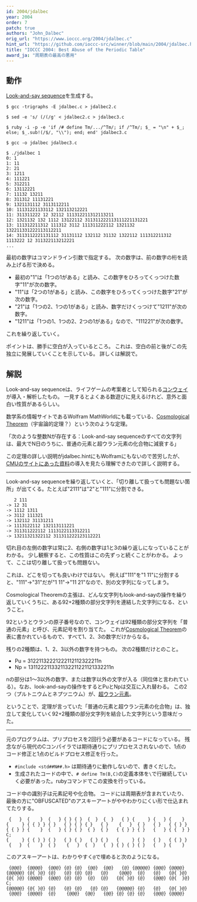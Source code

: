 ```yaml
---
id: 2004/jdalbec
year: 2004
order: 7
patch: true
authors: "John_Dalbec"
orig_url: "https://www.ioccc.org/2004/jdalbec.c"
hint_url: "https://github.com/ioccc-src/winner/blob/main/2004/jdalbec.hint"
title: "IOCCC 2004: Best Abuse of the Periodic Table"
award_ja: "周期表の最高の悪用"
---
```


## 動作

[Look-and-say sequence](https://en.wikipedia.org/wiki/Look-and-say_sequence)を生成する。

```
$ gcc -trigraphs -E jdalbec.c > jdalbec2.c

$ sed -e 's/ (/(/g' < jdalbec2.c > jdalbec3.c

$ ruby -i -p -e 'if /# define Tm/.../^Tm/; if /^Tm/; $_ = "\n" + $_; else; $_.sub!(/$/, "\\"); end; end' jdalbec3.c

$ gcc -o jdalbec jdalbec3.c

$ ./jdalbec 1
0: 1
1: 11
2: 21
3: 1211
4: 111221
5: 312211
6: 13112221
7: 11132 13211
8: 311312 11131221
9: 1321131112 3113112211
10: 11131221133112 132113212221
11: 311311222 12 32112 111312211312113211
12: 1321132 132 1112 13122112 311311222113111221131221
13: 111312211312 111312 3112 111311222112 1321132 132211331222113112211
14: 3113112221131112 31131112 132112 31132 1322112 111312211312 1113222 12 311322113212221
...
```

最初の数字はコマンドライン引数で指定する。
次の数字は、前の数字の桁を読み上げる形で決める。

* 最初の"1"は「1つの1がある」と読み、この数字をひろってくっつけた数字"11"が次の数字。
* "11"は「2つの1がある」と読み、この数字をひろってくっつけた数字"21"が次の数字。
* "21"は「1つの2、1つの1がある」と読み、数字だけくっつけて"1211"が次の数字。
* "1211"は「1つの1、1つの2、2つの1がある」なので、"111221"が次の数字。

これを繰り返していく。

ポイントは、勝手に空白が入っているところ。
これは、空白の前と後がこの先独立に発展していくことを示している。
詳しくは解説で。

## 解説

Look-and-say sequenceは、ライフゲームの考案者として知られる[コンウェイ](https://ja.wikipedia.org/wiki/%E3%82%B8%E3%83%A7%E3%83%B3%E3%83%BB%E3%83%9B%E3%83%BC%E3%83%88%E3%83%B3%E3%83%BB%E3%82%B3%E3%83%B3%E3%82%A6%E3%82%A7%E3%82%A4)が導入・解析したもの。
一見するとよくある数遊びに見えるけれど、意外と面白い性質があるらしい。

数学系の情報サイトであるWolfram MathWorldにも載っている、[Cosmological Theorem](https://mathworld.wolfram.com/CosmologicalTheorem.html)（宇宙論的定理？）という次のような定理。

「次のような整数Nが存在する：Look-and-say sequenceのすべての文字列は、最大でN日のうちに、普通の元素と超ウラン元素の化合物に減衰する」

この定理の詳しい説明がjdalbec.hintにもWolframにもないので苦労したが、[CMUのサイトにあった資料](https://www.cs.cmu.edu/~kw/pubs/conwayslides.pdf)の導入を見たら理解できたので詳しく説明する。

---

Look-and-say sequenceを繰り返していくと、「切り離して扱っても問題ない箇所」が出てくる。たとえば"2111"は"2"と"111"に分割できる。

```
   2 111
-> 12 31
-> 1112 1311
-> 3112 111321
-> 132112 31131211
-> 1113122112 132113111221
-> 311311222112 1113122113312211
-> 13211321322112 311311222123112221
```

切れ目の左側の数字は常に2、右側の数字は1と3の繰り返しになっていることがわかる。
少し観察すると、この性質はこの先ずっと続くことがわかる。
よって、ここは切り離して扱っても問題ない。

これは、どこを切っても良いわけではない。
例えば"111"を"1 11"に分割すると、"111"→"31"だが"1 11"→"11 21"なので、別の文字列になってしまう。

Cosmological Theoremの主張は、どんな文字列もlook-and-sayの操作を繰り返していくうちに、ある92+2種類の部分文字列を連結した文字列になる、ということ。

92というとウランの原子番号なので、コンウェイは92種類の部分文字列を「普通の元素」と呼び、元素記号を割り当てた。
これが[Cosmological Theorem](https://mathworld.wolfram.com/CosmologicalTheorem.html)の表に書かれているもので、すべて1、2、3の数字だけからなる。

残りの2種類は、1、2、3以外の数字を持つもの。
次の2種類だけとのこと。

* Pu = 31221132221222112112322211n
* Np = 1311222113321132211221121332211n

nの部分は1～3以外の数字、または数字以外の文字が入る（同位体と言われている）。なお、look-and-sayの操作をするとPuとNpは交互に入れ替わる。
この2つ（プルトニウムとネプツニウム）が、[超ウラン元素](https://ja.wikipedia.org/wiki/%E8%B6%85%E3%82%A6%E3%83%A9%E3%83%B3%E5%85%83%E7%B4%A0)。

ということで、定理が言っていた「普通の元素と超ウラン元素の化合物」は、独立して変化していく92+2種類の部分文字列を結合した文字列という意味だった。

---

元のプログラムは、プリプロセスを2回行う必要があるコードになっている。
残念ながら現代のCコンパイラでは期待通りにプリプロセスされないので、1点のコード修正と1点のビルドプロセス修正を行った。

* `#include <std##N##.h>` は期待通りに動作しないので、書きくだした。
* 生成されたコードの中で、`# define Tm(B,C)`の定義本体を`\`で行継続していく必要があった。rubyコマンドでこの変換を行っている。

コード中の識別子は元素記号や化合物。
コードには周期表が含まれていたり、最後の方に"OBFUSCATED"のアスキーアートがややわかりにくい形で仕込まれてたりする。

```
 {   }  {    }  {   } { } { }  {  }  {  }   { } {     } {   } {    }
{     } { { } } { }   { } { } { }   { }    {   }  { }   { }   { { } }
{ { } } {    }  {   } { } { }  { }  { }   { { } } { }   {   } { {  } }  C;
{     } { { } } { }   { } { }   { } { }   {     } { }   { }   { { } }
 {   }  {    }  { }    {   }  {  }   {  } { } { } { }   {   } {    }
```

このアスキーアートは、わかりやすく`@`で埋めると次のようになる。

```
 {@@@}  {@@@@}  {@@@} {@} {@}  {@@}  {@@}   {@} {@@@@@} {@@@} {@@@@}
{@@@@@} {@{ }@} {@}   {@} {@} {@}   {@}    {@@@}  {@}   {@}   {@{ }@}
{@{ }@} {@@@@}  {@@@} {@} {@}  {@}  {@}   {@{ }@} {@}   {@@@} {@{  }@}  C;
{@@@@@} {@{ }@} {@}   {@} {@}   {@} {@}   {@@@@@} {@}   {@}   {@{ }@}
 {@@@}  {@@@@}  {@}    {@@@}  {@@}   {@@} {@} {@} {@}   {@@@} {@@@@}
```
